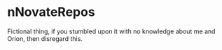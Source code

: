 # nNovateRepos
Fictional thing, if you stumbled upon it with no knowledge about me and Orion, then disregard this.
